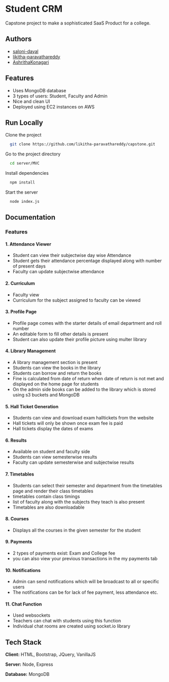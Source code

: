 
# Student CRM

Capstone project to make a sophisticated SaaS Product for a college.



## Authors

- [saloni-dayal](https://github.com/saloni-dayal)
- [likitha-paravathareddy](https://github.com/likitha-paravathareddy)
- [AshrithaKonagari](https://github.com/AshrithaKonagari)



## Features

- Uses MongoDB database
- 3 types of users: Student, Faculty and Admin
- Nice and clean UI
- Deployed using EC2 instances on AWS


## Run Locally

Clone the project

```bash
  git clone https://github.com/likitha-paravathareddy/capstone.git
```

Go to the project directory

```bash
  cd server/MVC
```

Install dependencies

```bash
  npm install
```

Start the server

```bash
  node index.js
```

## Documentation

### Features

#### 1. Attendance Viewer
- Student can view their subjectwise day wise Attendance
- Student gets their attendance percentage displayed along with number of present days
- Faculty can update subjectwise attendance

#### 2. Curriculum
- Faculty view
- Curriculum for the subject assigned to faculty can be viewed

#### 3. Profile Page
- Profile page comes with the starter details of email department and roll number
- An editable form to fill other details is present
- Student can also update their profile picture using multer library

#### 4. Library Management
- A library management section is present
- Students can view the books in the library
- Students can borrow and return the books
- Fine is calculated from date of return when date of return is not met and displayed on the home page for students
- On the admin side books can be added to the library which is stored using s3 buckets and MongoDB

#### 5. Hall Ticket Generation
- Students can view and download exam halltickets from the website
- Hall tickets will only be shown once exam fee is paid
- Hall tickets display the dates of exams

#### 6. Results
- Available on student and faculty side
- Students can view semesterwise results
- Faculty can update semesterwise and subjectwise results

#### 7. Timetables
- Students can select their semester and department from the timetables page and render their class timetables
- timetables contain class timings
- list of faculty along with the subjects they teach is also present
- Timetables are also downloadable

#### 8. Courses
- Displays all the courses in the given semester for the student

#### 9. Payments
- 2 types of payments exist: Exam and College fee
- you can also view your previous transactions in the my payments tab

#### 10. Notifications
- Admin can send notifications which will be broadcast to all or specific users
- The notifications can be for lack of fee payment, less attendance etc.

#### 11. Chat Function
- Used websockets
- Teachers can chat with students using this function
- Individual chat rooms are created using socket.io library



## Tech Stack

**Client:** HTML, Bootstrap, JQuery, VanillaJS

**Server:** Node, Express

**Database:** MongoDB
